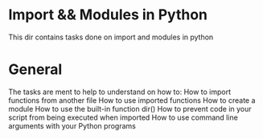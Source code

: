 # Import && Modules in Python

This dir contains tasks done on import and modules in python

# General
The tasks are ment to help to understand on how to:
    How to import functions from another file
    How to use imported functions
    How to create a module
    How to use the built-in function dir()
    How to prevent code in your script from being executed when imported
    How to use command line arguments with your Python programs
